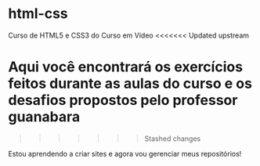 # html-css
 Curso de HTML5 e CSS3 do Curso em Vídeo
<<<<<<< Updated upstream
 
Aqui você encontrará os exercícios feitos durante as aulas do curso e os desafios propostos pelo professor guanabara
=======
>>>>>>> Stashed changes

Estou aprendendo a criar sites e agora vou gerenciar meus repositórios!